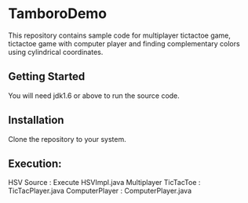 # TamboroDemo

This repository contains sample code for multiplayer tictactoe game, tictactoe game with computer player and finding complementary colors using cylindrical coordinates.


## Getting Started
You will need jdk1.6 or above to run the source code.


## Installation

Clone the repository to your system.

## Execution:
HSV Source : Execute HSVImpl.java
Multiplayer TicTacToe : TicTacPlayer.java
ComputerPlayer :  ComputerPlayer.java







